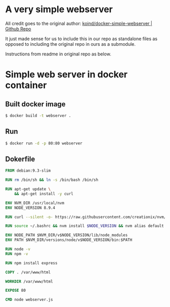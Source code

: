 # A very simple webserver

All credit goes to the original author:
[koind/docker-simple-webserver | Github Repo](https://github.com/koind/docker-simple-webserver)

It just made sense for us to include this in our repo as standalone files as opposed to including the original repo in ours as a submodule.

Instructions from readme in original repo as below.

# Simple web server in docker container

## Built docker image
```sh
$ docker build -t webserver .
```

## Run
```sh
$ docker run -d -p 80:80 webserver
```

## Dokerfile

```dockerfile
FROM debian:9.3-slim

RUN rm /bin/sh && ln -s /bin/bash /bin/sh

RUN apt-get update \
    && apt-get install -y curl

ENV NVM_DIR /usr/local/nvm
ENV NODE_VERSION 8.9.4

RUN curl --silent -o- https://raw.githubusercontent.com/creationix/nvm/v0.31.2/install.sh | bash

RUN source ~/.bashrc && nvm install $NODE_VERSION && nvm alias default $NODE_VERSION && nvm use default

ENV NODE_PATH $NVM_DIR/v$NODE_VERSION/lib/node_modules
ENV PATH $NVM_DIR/versions/node/v$NODE_VERSION/bin:$PATH

RUN node -v
RUN npm -v

RUN npm install express

COPY . /var/www/html

WORKDIR /var/www/html

EXPOSE 80

CMD node webserver.js
```

 